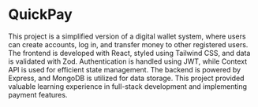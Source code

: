 # QuickPay
This project is a simplified version of a digital wallet system, where users can create accounts, log in, and transfer money to other registered users. The frontend is developed with React, styled using Tailwind CSS, and data is validated with Zod. Authentication is handled using JWT, while Context API is used for efficient state management. The backend is powered by Express, and MongoDB is utilized for data storage. This project provided valuable learning experience in full-stack development and implementing payment features.
